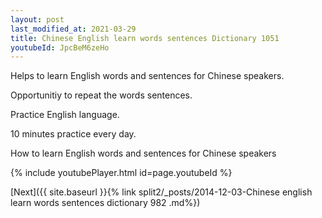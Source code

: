 ```yaml
---
layout: post
last_modified_at: 2021-03-29
title: Chinese English learn words sentences Dictionary 1051 
youtubeId: JpcBeM6zeHo
---
```

 
 
Helps to learn English words and sentences for Chinese speakers.

Opportunitiy to repeat the words sentences. 

Practice English language. 
 
10 minutes practice every day. 
 
How to learn English words and sentences for Chinese speakers 
 
{% include youtubePlayer.html id=page.youtubeId %}
 
 
[Next]({{ site.baseurl }}{% link  split2/_posts/2014-12-03-Chinese english learn words sentences dictionary 982 .md%})
 
